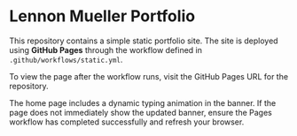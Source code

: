 # Lennon Mueller Portfolio

This repository contains a simple static portfolio site. The site is deployed using **GitHub Pages** through the workflow defined in `.github/workflows/static.yml`.

To view the page after the workflow runs, visit the GitHub Pages URL for the repository.

The home page includes a dynamic typing animation in the banner. If the page does not immediately show the updated banner, ensure the Pages workflow has completed successfully and refresh your browser.
